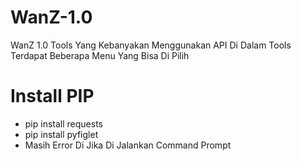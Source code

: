 # WanZ-1.0
WanZ 1.0 Tools Yang Kebanyakan Menggunakan API Di Dalam Tools Terdapat Beberapa Menu Yang Bisa Di Pilih 
# Install PIP
- pip install requests
- pip install pyfiglet
- Masih Error Di Jika Di Jalankan Command Prompt 
